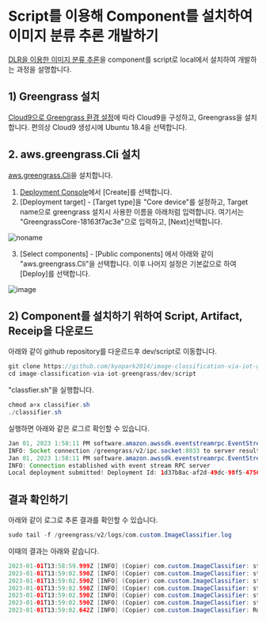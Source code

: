 # Script를 이용해 Component를 설치하여 이미지 분류 추론 개발하기 

[DLR을 이용한 이미지 분류 추론](https://github.com/kyopark2014/image-classification-via-iot-greengrass/tree/main/dlr-inference)을 component를 script로 local에서 설치하여 개발하는 과정을 설명합니다. 

## 1) Greengrass 설치

[Cloud9으로 Greengrass 환경 설정](https://github.com/kyopark2014/iot-greengrass/blob/main/cloud9.md)에 따라 Cloud9을 구성하고, Greengrass을 설치합니다. 편의상 Cloud9 생성시에 Ubuntu 18.4을 선택합니다.

## 2. aws.greengrass.Cli 설치

[aws.greengrass.Cli](https://docs.aws.amazon.com/greengrass/v2/developerguide/greengrass-cli-component.html?icmpid=docs_gg_console)을 설치합니다.

1) [Deployment Console](https://ap-northeast-2.console.aws.amazon.com/iot/home?region=ap-northeast-2#/greengrass/v2/deployments)에서 [Create]를 선택합니다.
2) [Deployment target] - [Target type]을 "Core device"를 설정하고, Target name으로 greengrass 설치시 사용한 이름을 아래처럼 입력합니다. 여기서는 "GreengrassCore-18163f7ac3e"으로 입력하고, [Next]선택합니다. 

![noname](https://user-images.githubusercontent.com/52392004/210171401-a8b07744-97fd-47b4-99a2-6f3bffd55252.png)

3) [Select components] - [Public components] 에서 아래와 같이 "aws.greengrass.Cli"을 선택합니다. 이후 나머지 설정은 기본값으로 하여 [Deploy]를 선택합니다. 

![image](https://user-images.githubusercontent.com/52392004/210172949-5f077172-63af-44c3-8e47-a11abb19bcfb.png)


## 2) Component를 설치하기 위하여 Script, Artifact, Receip을  다운로드

아래와 같이 github repository를 다운르드후 dev/script로 이동합니다. 

```java
git clone https://github.com/kyopark2014/image-classification-via-iot-greengrass
cd image-classification-via-iot-greengrass/dev/script
```

"classfier.sh"을 실행합니다. 

```java
chmod a+x classifier.sh 
./classifier.sh 
```

실행하면 아래와 같은 로그르 확인할 수 있습니다.

```java
Jan 01, 2023 1:58:11 PM software.amazon.awssdk.eventstreamrpc.EventStreamRPCConnection$1 onConnectionSetup
INFO: Socket connection /greengrass/v2/ipc.socket:8033 to server result [AWS_ERROR_SUCCESS]
Jan 01, 2023 1:58:11 PM software.amazon.awssdk.eventstreamrpc.EventStreamRPCConnection$1 onProtocolMessage
INFO: Connection established with event stream RPC server
Local deployment submitted! Deployment Id: 1d37b8ac-af2d-49dc-98f5-47563295e54b
```

## 결과 확인하기 

아래와 같이 로그로 추론 결과를 확인할 수 있습니다. 

```java
sudo tail -f /greengrass/v2/logs/com.custom.ImageClassifier.log
```

이때의 결과는 아래와 같습니다. 

```java
2023-01-01T13:58:59.999Z [INFO] (Copier) com.custom.ImageClassifier: stdout. MODEL_DIR: /greengrass/v2/packages/artifacts-unarchived/variant.DLR.ImageClassification.ModelStore/2.1.9/DLR-resnet50-x86_64-cpu-ImageClassification. {scriptName=services.com.custom.ImageClassifier.lifecycle.Run.Script, serviceName=com.custom.ImageClassifier, currentState=RUNNING}
2023-01-01T13:59:02.590Z [INFO] (Copier) com.custom.ImageClassifier: stdout. IMAGE_DIR: /greengrass/v2/packages/artifacts/com.custom.ImageClassifier/1.0.0/images. {scriptName=services.com.custom.ImageClassifier.lifecycle.Run.Script, serviceName=com.custom.ImageClassifier, currentState=RUNNING}
2023-01-01T13:59:02.590Z [INFO] (Copier) com.custom.ImageClassifier: stdout. cat.jpeg -> tabby, tabby cat. {scriptName=services.com.custom.ImageClassifier.lifecycle.Run.Script, serviceName=com.custom.ImageClassifier, currentState=RUNNING}
2023-01-01T13:59:02.590Z [INFO] (Copier) com.custom.ImageClassifier: stdout. dog.jpg -> Weimaraner. {scriptName=services.com.custom.ImageClassifier.lifecycle.Run.Script, serviceName=com.custom.ImageClassifier, currentState=RUNNING}
2023-01-01T13:59:02.590Z [INFO] (Copier) com.custom.ImageClassifier: stdout. macaw.jpg -> macaw. {scriptName=services.com.custom.ImageClassifier.lifecycle.Run.Script, serviceName=com.custom.ImageClassifier, currentState=RUNNING}
2023-01-01T13:59:02.590Z [INFO] (Copier) com.custom.ImageClassifier: stdout. pelican.jpeg -> pelican. {scriptName=services.com.custom.ImageClassifier.lifecycle.Run.Script, serviceName=com.custom.ImageClassifier, currentState=RUNNING}
2023-01-01T13:59:02.642Z [INFO] (Copier) com.custom.ImageClassifier: Run script exited. {exitCode=0, serviceName=com.custom.ImageClassifier, currentState=RUNNING}
```


